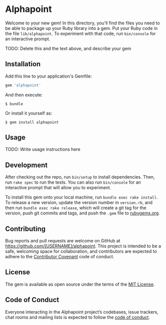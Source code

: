 # Alphapoint

Welcome to your new gem! In this directory, you'll find the files you need to be able to package up your Ruby library into a gem. Put your Ruby code in the file `lib/alphapoint`. To experiment with that code, run `bin/console` for an interactive prompt.

TODO: Delete this and the text above, and describe your gem

## Installation

Add this line to your application's Gemfile:

```ruby
gem 'alphapoint'
```

And then execute:

    $ bundle

Or install it yourself as:

    $ gem install alphapoint

## Usage

TODO: Write usage instructions here

## Development

After checking out the repo, run `bin/setup` to install dependencies. Then, run `rake spec` to run the tests. You can also run `bin/console` for an interactive prompt that will allow you to experiment.

To install this gem onto your local machine, run `bundle exec rake install`. To release a new version, update the version number in `version.rb`, and then run `bundle exec rake release`, which will create a git tag for the version, push git commits and tags, and push the `.gem` file to [rubygems.org](https://rubygems.org).

## Contributing

Bug reports and pull requests are welcome on GitHub at https://github.com/[USERNAME]/alphapoint. This project is intended to be a safe, welcoming space for collaboration, and contributors are expected to adhere to the [Contributor Covenant](http://contributor-covenant.org) code of conduct.

## License

The gem is available as open source under the terms of the [MIT License](https://opensource.org/licenses/MIT).

## Code of Conduct

Everyone interacting in the Alphapoint project’s codebases, issue trackers, chat rooms and mailing lists is expected to follow the [code of conduct](https://github.com/[USERNAME]/alphapoint/blob/master/CODE_OF_CONDUCT.md).
